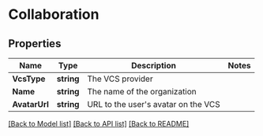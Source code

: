 # Collaboration

## Properties

Name | Type | Description | Notes
------------ | ------------- | ------------- | -------------
**VcsType** | **string** | The VCS provider | 
**Name** | **string** | The name of the organization | 
**AvatarUrl** | **string** | URL to the user&#39;s avatar on the VCS | 

[[Back to Model list]](../README.md#documentation-for-models) [[Back to API list]](../README.md#documentation-for-api-endpoints) [[Back to README]](../README.md)


